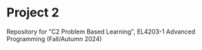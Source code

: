 # Project 2
Repository for "C2 Problem Based Learning", EL4203-1 Advanced Programming (Fall/Autumn 2024)
